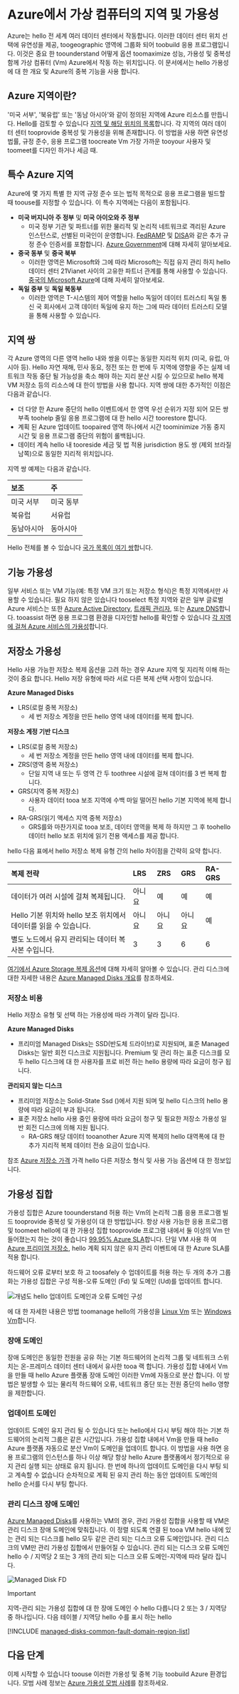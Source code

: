 # <a name="regions-and-availability-for-virtual-machines-in-azure"></a>Azure에서 가상 컴퓨터의 지역 및 가용성
Azure는 hello 전 세계 여러 데이터 센터에서 작동합니다. 이러한 데이터 센터 위치 선택에 유연성을 제공, toogeographic 영역에 그룹화 되어 toobuild 응용 프로그램입니다. 이것은 중요 한 toounderstand 어떻게 옵션 toomaximize 성능, 가용성 및 중복성 함께 가상 컴퓨터 (Vm) Azure에서 작동 하는 위치입니다. 이 문서에서는 hello 가용성에 대 한 개요 및 Azure의 중복 기능을 사용 합니다.

## <a name="what-are-azure-regions"></a>Azure 지역이란?
'미국 서부', '북유럽' 또는 '동남 아시아'와 같이 정의된 지역에 Azure 리소스를 만듭니다. Hello를 검토할 수 있습니다 [지역 및 해당 위치의 목록](https://azure.microsoft.com/regions/)합니다. 각 지역의 여러 데이터 센터 tooprovide 중복성 및 가용성을 위해 존재합니다. 이 방법을 사용 하면 유연성 법률, 규정 준수, 응용 프로그램 toocreate Vm 가장 가까운 tooyour 사용자 및 toomeet를 디자인 하거나 세금 때.

## <a name="special-azure-regions"></a>특수 Azure 지역
Azure에 몇 가지 특별 한 지역 규정 준수 또는 법적 목적으로 응용 프로그램을 빌드할 때 toouse를 지정할 수 있습니다. 이 특수 지역에는 다음이 포함됩니다.

* **미국 버지니아 주 정부** 및 **미국 아이오와 주 정부**
  * 미국 정부 기관 및 파트너를 위한 물리적 및 논리적 네트워크로 격리된 Azure 인스턴스로, 선별된 미국인이 운영합니다. [FedRAMP](https://www.microsoft.com/en-us/TrustCenter/Compliance/FedRAMP) 및 [DISA](https://www.microsoft.com/en-us/TrustCenter/Compliance/DISA)와 같은 추가 규정 준수 인증서를 포함합니다. [Azure Government](https://azure.microsoft.com/features/gov/)에 대해 자세히 알아보세요.
* **중국 동부** 및 **중국 북부**
  * 이러한 영역은 Microsoft와 그에 따라 Microsoft는 직접 유지 관리 하지 hello 데이터 센터 21Vianet 사이의 고유한 파트너 관계를 통해 사용할 수 있습니다. [중국의 Microsoft Azure](http://www.windowsazure.cn/)에 대해 자세히 알아보세요.
* **독일 중부** 및 **독일 북동부**
  * 이러한 영역은 T-시스템의 제어 역할을 hello 독일어 데이터 트러스티 독일 통신 국 회사에서 고객 데이터 독일에 유지 하는 그에 따라 데이터 트러스티 모델을 통해 사용할 수 있습니다.

## <a name="region-pairs"></a>지역 쌍
각 Azure 영역의 다른 영역 hello 내와 쌍을 이루는 동일한 지리적 위치 (미국, 유럽, 아시아 등). Hello 자연 재해, 민사 동요, 정전 또는 한 번에 두 지역에 영향을 주는 실제 네트워크 작동 중단 될 가능성을 축소 해야 하는 지리 분산 시킬 수 있으므로 hello 복제 VM 저장소 등의 리소스에 대 한이 방법을 사용 합니다. 지역 쌍에 대한 추가적인 이점은 다음과 같습니다.

* 더 다양 한 Azure 중단의 hello 이벤트에서 한 영역 우선 순위가 지정 되어 모든 쌍 부족 toohelp 줄일 응용 프로그램에 대 한 hello 시간 toorestore 합니다. 
* 계획 된 Azure 업데이트 toopaired 영역 하나에서 시간 toominimize 가동 중지 시간 및 응용 프로그램 중단의 위험이 롤백됩니다.
* 데이터 계속 hello 내 tooreside 세금 및 법 적용 jurisdiction 용도 쌍 (제외 브라질 남쪽)으로 동일한 지리적 위치입니다.

지역 쌍 예제는 다음과 같습니다.

| 보조 | 주 |
|:--- |:--- |
| 미국 서부 |미국 동부 |
| 북유럽 |서유럽 |
| 동남아시아 |동아시아 |

Hello 전체를 볼 수 있습니다 [국가 목록이 여기 쌍](../articles/best-practices-availability-paired-regions.md#what-are-paired-regions)합니다.

## <a name="feature-availability"></a>기능 가용성
일부 서비스 또는 VM 기능(예: 특정 VM 크기 또는 저장소 형식)은 특정 지역에서만 사용할 수 있습니다. 필요 하지 않은 있습니다 tooselect 특정 지역와 같은 일부 글로벌 Azure 서비스는 또한 [Azure Active Directory](../articles/active-directory/active-directory-whatis.md), [트래픽 관리자](../articles/traffic-manager/traffic-manager-overview.md), 또는 [Azure DNS](../articles/dns/dns-overview.md)합니다. tooassist 하면 응용 프로그램 환경을 디자인할 hello를 확인할 수 있습니다 [각 지역에 걸쳐 Azure 서비스의 가용성](https://azure.microsoft.com/regions/#services)합니다. 

## <a name="storage-availability"></a>저장소 가용성
Hello 사용 가능한 저장소 복제 옵션을 고려 하는 경우 Azure 지역 및 지리적 이해 하는 것이 중요 합니다. Hello 저장 유형에 따라 서로 다른 복제 선택 사항이 있습니다.

**Azure Managed Disks**
* LRS(로컬 중복 저장소)
  * 세 번 저장소 계정을 만든 hello 영역 내에 데이터를 복제 합니다.

**저장소 계정 기반 디스크**
* LRS(로컬 중복 저장소)
  * 세 번 저장소 계정을 만든 hello 영역 내에 데이터를 복제 합니다.
* ZRS(영역 중복 저장소)
  * 단일 지역 내 또는 두 영역 간 두 toothree 시설에 걸쳐 데이터를 3 번 복제 합니다.
* GRS(지역 중복 저장소)
  * 사용자 데이터 tooa 보조 지역에 수백 마일 떨어진 hello 기본 지역에 복제 합니다.
* RA-GRS(읽기 액세스 지역 중복 저장소)
  * GRS를와 마찬가지로 tooa 보조, 데이터 영역을 복제 하 하지만 그 후 toohello 데이터 hello 보조 위치에 읽기 전용 액세스를 제공 합니다.

hello 다음 표에서 hello 저장소 복제 유형 간의 hello 차이점을 간략히 요약 합니다.

| 복제 전략 | LRS | ZRS | GRS | RA-GRS |
|:--- |:--- |:--- |:--- |:--- |
| 데이터가 여러 시설에 걸쳐 복제됩니다. |아니요 |예 |예 |예 |
| Hello 기본 위치와 hello 보조 위치에서 데이터를 읽을 수 있습니다. |아니요 |아니요 |아니요 |예 |
| 별도 노드에서 유지 관리되는 데이터 복사본 수입니다. |3 |3 |6 |6 |

[여기에서 Azure Storage 복제 옵션](../articles/storage/common/storage-redundancy.md)에 대해 자세히 알아볼 수 있습니다. 관리 디스크에 대한 자세한 내용은 [Azure Managed Disks 개요](../articles/virtual-machines/windows/managed-disks-overview.md)를 참조하세요.

### <a name="storage-costs"></a>저장소 비용
Hello 저장소 유형 및 선택 하는 가용성에 따라 가격이 달라 집니다.

**Azure Managed Disks**
* 프리미엄 Managed Disks는 SSD(반도체 드라이브)로 지원되며, 표준 Managed Disks는 일반 회전 디스크로 지원됩니다. Premium 및 관리 하는 표준 디스크를 모두 hello 디스크에 대 한 사용자를 프로 비전 하는 hello 용량에 따라 요금이 청구 됩니다.

**관리되지 않는 디스크**
* 프리미엄 저장소는 Solid-State Ssd ()에서 지원 되며 및 hello 디스크의 hello 용량에 따라 요금이 부과 됩니다.
* 표준 저장소 hello 사용 중인 용량에 따라 요금이 청구 및 필요한 저장소 가용성 일반 회전 디스크에 의해 지원 됩니다.
  * RA-GRS 해당 데이터 tooanother Azure 지역 복제의 hello 대역폭에 대 한 추가 지리적 복제 데이터 전송 요금이 있습니다.

참조 [Azure 저장소 가격](https://azure.microsoft.com/pricing/details/storage/) 가격 hello 다른 저장소 형식 및 사용 가능 옵션에 대 한 정보입니다.

## <a name="availability-sets"></a>가용성 집합
가용성 집합은 Azure toounderstand 허용 하는 Vm의 논리적 그룹 응용 프로그램 빌드 tooprovide 중복성 및 가용성이 대 한 방법입니다. 항상 사용 가능한 응용 프로그램 및 toomeet hello에 대 한 가용성 집합 tooprovide 프로그램 내에서 둘 이상의 Vm 만들어졌는지 하는 것이 좋습니다 [99.95% Azure SLA](https://azure.microsoft.com/support/legal/sla/virtual-machines/)합니다. 단일 VM 사용 하 여 [Azure 프리미엄 저장소](../articles/storage/common/storage-premium-storage.md), hello 계획 되지 않은 유지 관리 이벤트에 대 한 Azure SLA를 적용 합니다. 

하드웨어 오류 로부터 보호 하 고 toosafely 수 업데이트를 허용 하는 두 개의 추가 그룹화는 가용성 집합은 구성 적용-오류 도메인 (Fd) 및 도메인 (Ud)를 업데이트 합니다.

![개념도 hello 업데이트 도메인과 오류 도메인 구성](./media/virtual-machines-common-regions-and-availability/ud-fd-configuration.png)

에 대 한 자세한 내용은 방법 toomanage hello의 가용성을 [Linux Vm](../articles/virtual-machines/linux/manage-availability.md) 또는 [Windows Vm](../articles/virtual-machines/windows/manage-availability.md)합니다.

### <a name="fault-domains"></a>장애 도메인
장애 도메인은 동일한 전원을 공유 하는 기본 하드웨어의 논리적 그룹 및 네트워크 스위치는 온-프레미스 데이터 센터 내에서 유사한 tooa 랙 합니다. 가용성 집합 내에서 Vm을 만들 때 hello Azure 플랫폼 장애 도메인 이러한 Vm에 자동으로 분산 합니다. 이 방법은 발생할 수 있는 물리적 하드웨어 오류, 네트워크 중단 또는 전원 중단의 hello 영향을 제한합니다.

### <a name="update-domains"></a>업데이트 도메인
업데이트 도메인 유지 관리 될 수 있습니다 또는 hello에서 다시 부팅 해야 하는 기본 하드웨어의 논리적 그룹은 같은 시간입니다. 가용성 집합 내에서 Vm을 만들 때 hello Azure 플랫폼 자동으로 분산 Vm이 도메인을 업데이트 합니다. 이 방법을 사용 하면 응용 프로그램의 인스턴스를 하나 이상 해당 항상 hello Azure 플랫폼에서 정기적으로 유지 관리 실행 되는 상태로 유지 됩니다. 한 번에 하나의 업데이트 도메인을 다시 부팅 되 고 계속할 수 없습니다 순차적으로 계획 된 유지 관리 하는 동안 업데이트 도메인의 hello 순서를 다시 부팅 합니다.

### <a name="managed-disk-fault-domains"></a>관리 디스크 장애 도메인
[Azure Managed Disks](../articles/virtual-machines/windows/faq-for-disks.md)를 사용하는 VM의 경우, 관리 가용성 집합을 사용할 때 VM은 관리 디스크 장애 도메인에 맞춰집니다. 이 정렬 되도록 연결 된 tooa VM hello 내에 있는 관리 되는 디스크를 hello 모두 같은 관리 되는 디스크 오류 도메인입니다. 관리 디스크의 VM만 관리 가용성 집합에서 만들어질 수 있습니다. 관리 되는 디스크 오류 도메인 hello 수 / 지역당 2 또는 3 개의 관리 되는 디스크 오류 도메인-지역에 따라 달라 집니다.

![Managed Disk FD](./media/virtual-machines-common-manage-availability/md-fd.png)

> [!IMPORTANT]
> 지역-관리 되는 가용성 집합에 대 한 장애 도메인 수 hello 다릅니다 2 또는 3 / 지역당 중 하나입니다. 다음 테이블 / 지역당 hello 수를 표시 하는 hello

[!INCLUDE [managed-disks-common-fault-domain-region-list](managed-disks-common-fault-domain-region-list.md)]

## <a name="next-steps"></a>다음 단계
이제 시작할 수 있습니다 toouse 이러한 가용성 및 중복 기능 toobuild Azure 환경입니다. 모범 사례 정보는 [Azure 가용성 모범 사례](../articles/best-practices-availability-checklist.md)를 참조하세요.

